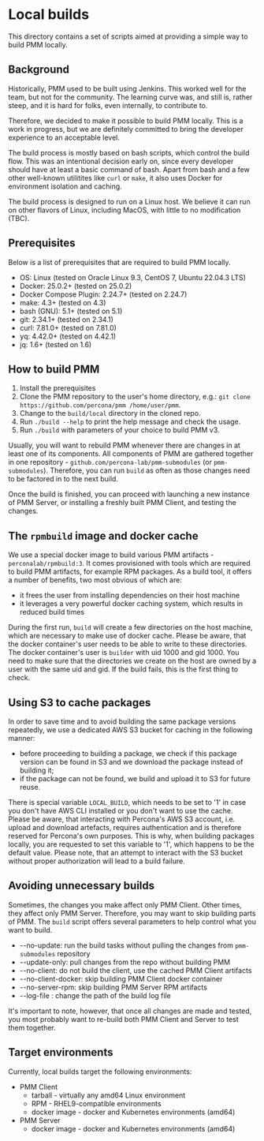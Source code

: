# Local builds

This directory contains a set of scripts aimed at providing a simple way to build PMM locally.

## Background

Historically, PMM used to be built using Jenkins. This worked well for the team, but not for the community. The learning curve was, and still is, rather steep, and it is hard for folks, even internally, to contribute to.

Therefore, we decided to make it possible to build PMM locally. This is a work in progress, but we are definitely committed to bring the developer experience to an acceptable level.

The build process is mostly based on bash scripts, which control the build flow. This was an intentional decision early on, since every developer should have at least a basic command of bash. Apart from bash and a few other well-known utilitites like `curl` or `make`, it also uses Docker for environment isolation and caching.

The build process is designed to run on a Linux host. We believe it can run on other flavors of Linux, including MacOS, with little to no modification (TBC).


## Prerequisites

Below is a list of prerequisites that are required to build PMM locally.

- OS: Linux (tested on Oracle Linux 9.3, CentOS 7, Ubuntu 22.04.3 LTS)
- Docker: 25.0.2+ (tested on 25.0.2)
- Docker Compose Plugin: 2.24.7+ (tested on 2.24.7)
- make: 4.3+ (tested on 4.3)
- bash (GNU): 5.1+ (tested on 5.1)
- git: 2.34.1+ (tested on 2.34.1)
- curl: 7.81.0+ (tested on 7.81.0)
- yq: 4.42.0+ (tested on 4.42.1)
- jq: 1.6+ (tested on 1.6)


## How to build PMM

1. Install the prerequisites
2. Clone the PMM repository to the user's home directory, e.g.: `git clone https://github.com/percona/pmm /home/user/pmm`. 
3. Change to the `build/local` directory in the cloned repo.
4. Run `./build --help` to print the help message and check the usage.
5. Run `./build` with parameters of your choice to build PMM v3.

Usually, you will want to rebuild PMM whenever there are changes in at least one of its components. All components of PMM are gathered together in one repository - `github.com/percona-lab/pmm-submodules` (or `pmm-submodules`). Therefore, you can run `build` as often as those changes need to be factored in to the next build.

Once the build is finished, you can proceed with launching a new instance of PMM Server, or installing a freshly built PMM Client, and testing the changes.


## The `rpmbuild` image and docker cache

We use a special docker image to build various PMM artifacts - `perconalab/rpmbuild:3`. It comes provisioned with tools which are required to build PMM artifacts, for example RPM packages. As a build tool, it offers a number of benefits, two most obvious of which are:

- it frees the user from installing dependencies on their host machine
- it leverages a very powerful docker caching system, which results in reduced build times

During the first run, `build` will create a few directories on the host machine, which are necessary to make use of docker cache. Please be aware, that the docker container's user needs to be able to write to these directories. The docker container's user is `builder` with uid 1000 and gid 1000. You need to make sure that the directories we create on the host are owned by a user with the same uid and gid. If the build fails, this is the first thing to check.

## Using S3 to cache packages

In order to save time and to avoid building the same package versions repeatedly, we use a dedicated AWS S3 bucket for caching in the following manner:

- before proceeding to building a package, we check if this package version can be found in S3 and we download the package instead of building it;
- if the package can not be found, we build and upload it to S3 for future reuse.

There is special variable `LOCAL_BUILD`, which needs to be set to '1' in case you don't have AWS CLI installed or you don't want to use the cache. Please be aware, that interacting with Percona's AWS S3 account, i.e. upload and download artefacts, requires authentication and is therefore reserved for Percona's own purposes. This is why, when building packages locally, you are requested to set this variable to '1', which happens to be the default value. Please note, that an attempt to interact with the S3 bucket without proper authorization will lead to a build failure.

## Avoiding unnecessary builds

Sometimes, the changes you make affect only PMM Client. Other times, they affect only PMM Server. Therefore, you may want to skip building parts of PMM. The `build` script offers several parameters to help control what you want to build.

* --no-update: run the build tasks without pulling the changes from `pmm-submodules` repository
* --update-only: pull changes from the repo without building PMM
* --no-client: do not build the client, use the cached PMM Client artifacts
* --no-client-docker: skip building PMM Client docker container
* --no-server-rpm: skip building PMM Server RPM artifacts
* --log-file <path>: change the path of the build log file

It's important to note, however, that once all changes are made and tested, you most probably want to re-build both PMM Client and Server to test them together.


## Target environments

Currently, local builds target the following environments:
- PMM Client
  - tarball - virtually any amd64 Linux environment
  - RPM - RHEL9-compatible environments
  - docker image - docker and Kubernetes environments (amd64)
- PMM Server
  - docker image - docker and Kubernetes environments (amd64)

